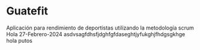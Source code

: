 # Guatefit
Aplicación para rendimiento de deportistas utilizando la metodología scrum
Hola
27-Febrero-2024
asdvsagfdhsfjdghfgfdaseghtjyfukghjfhdgsgkhge
hola putos